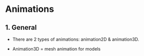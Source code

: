 # Animations

## 1. General

- There are 2 types of animations: animation2D & animation3D.

- Animation3D = mesh animation for models